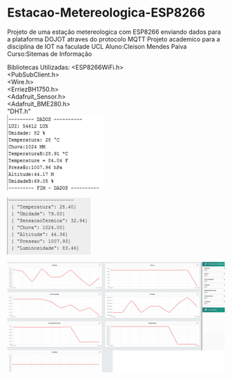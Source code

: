 # Estacao-Metereologica-ESP8266

Projeto de uma estação metereologica com ESP8266 enviando dados para a plataforma DOJOT atraves do protocolo MQTT
Projeto academico para a disciplina de IOT na faculade UCL
Aluno:Cleison Mendes Paiva
Curso:Sitemas de Informação

Bibliotecas Utilizadas:
<ESP8266WiFi.h> </br>
<PubSubClient.h></br>
<Wire.h></br>
<ErriezBH1750.h> </br>
<Adafruit_Sensor.h></br>
<Adafruit_BME280.h></br>
"DHT.h"</br>
![Screenshot](Dados_simples.png)


![Screenshot](Dados_Envio_mqtt.png)

![Screenshot](Dados_dojot.png)

